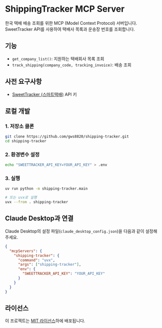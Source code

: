 # ShippingTracker MCP Server

한국 택배 배송 조회를 위한 MCP (Model Context Protocol) 서버입니다. SweetTracker API를 사용하여 택배사 목록과 운송장 번호를 조회합니다.

## 기능

- `get_company_list()`: 지원하는 택배회사 목록 조회
- `track_shipping(company_code, tracking_invoice)`: 배송 조회
  
## 사전 요구사항

- [SweetTracker (스마트택배)](https://www.sweettracker.co.kr/) API 키

## 로컬 개발

### 1. 저장소 클론

```bash
git clone https://github.com/gws8820/shipping-tracker.git
cd shipping-tracker
```

### 2. 환경변수 설정

```bash
echo "SWEETTRACKER_API_KEY=YOUR_API_KEY" > .env
```

### 3. 실행

```bash
uv run python -m shipping-tracker.main

# 또는 uvx로 실행
uvx --from . shipping-tracker
```

## Claude Desktop과 연결

Claude Desktop의 설정 파일(`claude_desktop_config.json`)을 다음과 같이 설정해 주세요.

```json
{
  "mcpServers": {
    "shipping-tracker": {
      "command": "uvx",
      "args": ["shipping-tracker"],
      "env": {
        "SWEETTRACKER_API_KEY": "YOUR_API_KEY"
      }
    }
  }
}
```

## 라이선스

이 프로젝트는 [MIT 라이선스](LICENSE)하에 배포됩니다.
